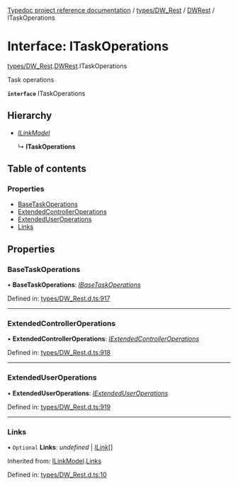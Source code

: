 [Typedoc project reference documentation](../README.md) / [types/DW_Rest](../modules/types_dw_rest.md) / [DWRest](../modules/types_dw_rest.dwrest.md) / ITaskOperations

# Interface: ITaskOperations

[types/DW_Rest](../modules/types_dw_rest.md).[DWRest](../modules/types_dw_rest.dwrest.md).ITaskOperations

Task operations

**`interface`** ITaskOperations

## Hierarchy

* [*ILinkModel*](types_dw_rest.dwrest.ilinkmodel.md)

  ↳ **ITaskOperations**

## Table of contents

### Properties

- [BaseTaskOperations](types_dw_rest.dwrest.itaskoperations.md#basetaskoperations)
- [ExtendedControllerOperations](types_dw_rest.dwrest.itaskoperations.md#extendedcontrolleroperations)
- [ExtendedUserOperations](types_dw_rest.dwrest.itaskoperations.md#extendeduseroperations)
- [Links](types_dw_rest.dwrest.itaskoperations.md#links)

## Properties

### BaseTaskOperations

• **BaseTaskOperations**: [*IBaseTaskOperations*](types_dw_rest.dwrest.ibasetaskoperations.md)

Defined in: [types/DW_Rest.d.ts:917](https://github.com/DocuWare/REST-Sample-TS/blob/6171aa8/src/types/DW_Rest.d.ts#L917)

___

### ExtendedControllerOperations

• **ExtendedControllerOperations**: [*IExtendedControllerOperations*](types_dw_rest.dwrest.iextendedcontrolleroperations.md)

Defined in: [types/DW_Rest.d.ts:918](https://github.com/DocuWare/REST-Sample-TS/blob/6171aa8/src/types/DW_Rest.d.ts#L918)

___

### ExtendedUserOperations

• **ExtendedUserOperations**: [*IExtendedUserOperations*](types_dw_rest.dwrest.iextendeduseroperations.md)

Defined in: [types/DW_Rest.d.ts:919](https://github.com/DocuWare/REST-Sample-TS/blob/6171aa8/src/types/DW_Rest.d.ts#L919)

___

### Links

• `Optional` **Links**: *undefined* \| [*ILink*](types_dw_rest.dwrest.ilink.md)[]

Inherited from: [ILinkModel](types_dw_rest.dwrest.ilinkmodel.md).[Links](types_dw_rest.dwrest.ilinkmodel.md#links)

Defined in: [types/DW_Rest.d.ts:10](https://github.com/DocuWare/REST-Sample-TS/blob/6171aa8/src/types/DW_Rest.d.ts#L10)
